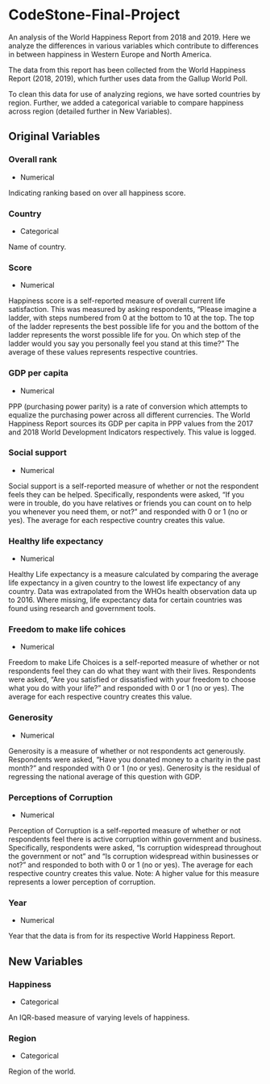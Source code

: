 # CodeStone-Final-Project
An analysis of the World Happiness Report from 2018 and 2019. Here we analyze 
the differences in various variables which contribute to differences in between
happiness in Western Europe and North America.

The data from this report has been collected from the World Happiness Report
(2018, 2019), which further uses data from the Gallup World Poll. 

To clean this data for use of analyzing regions, we have sorted countries by 
region. Further, we added a categorical variable to compare happiness across
region (detailed further in New Variables). 

## Original Variables

### Overall rank
- Numerical 

Indicating ranking based on over all happiness score.

### Country 
- Categorical 

Name of country.

### Score
- Numerical

Happiness score is a self-reported measure of overall current life satisfaction. This was measured by asking respondents, “Please imagine a ladder, with steps numbered from 0 at the bottom to 10 at the top. The top of the ladder represents the best possible life for you and the bottom of the ladder represents the worst possible life for you. On which step of the ladder would you say you personally feel you stand at this time?” The average of these values represents respective countries.

### GDP per capita
- Numerical

PPP (purchasing power parity) is a rate of conversion which attempts to equalize the purchasing power across all different currencies. The World Happiness Report sources its GDP per capita in PPP values from the 2017 and 2018 World Development Indicators respectively. This value is logged.

### Social support
- Numerical

Social support is a self-reported measure of whether or not the respondent feels they can be helped. Specifically, respondents were asked, “If you were in trouble, do you have relatives or friends you can count on to help you whenever you need them, or not?” and responded with 0 or 1 (no or yes). The average for each respective country creates this value.

### Healthy life expectancy 
- Numerical

Healthy Life expectancy is a measure calculated by comparing the average life expectancy in a given country to the lowest life expectancy of any country. Data was extrapolated from the WHOs health observation data up to 2016. Where missing, life expectancy data for certain countries was found using research and government tools.

### Freedom to make life cohices 
- Numerical

Freedom to make Life Choices is a self-reported measure of whether or not respondents feel they can do what they want with their lives. Respondents were asked, “Are you satisfied or dissatisfied with your freedom to choose what you do with your life?” and responded with 0 or 1 (no or yes). The average for each respective country creates this value.

### Generosity 
- Numerical

Generosity is a measure of whether or not respondents act generously. Respondents were asked, “Have you donated money to a charity in the past month?” and responded with 0 or 1 (no or yes). Generosity is the residual of regressing the national average of this question with GDP.

### Perceptions of Corruption 
- Numerical

Perception of Corruption is a self-reported measure of whether or not respondents feel there is active corruption within government and business. Specifically, respondents were asked, “Is corruption widespread throughout the government or not” and “Is corruption widespread within businesses or not?” and responded to both with 0 or 1 (no or yes). The average for each respective country creates this value. Note: A higher value for this measure represents a lower perception of corruption.

### Year 
- Numerical

Year that the data is from for its respective World Happiness Report.

## New Variables

### Happiness
- Categorical

An IQR-based measure of varying levels of happiness.

### Region
- Categorical

Region of the world. 
